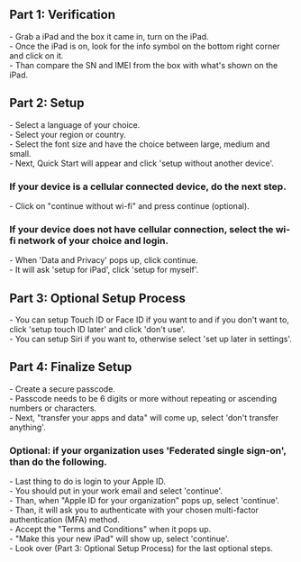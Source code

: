 <h2>Part 1: Verification </h2>
- Grab a iPad and the box it came in, turn on the iPad. <br>
- Once the iPad is on, look for the info symbol on the bottom right corner and click on it. <br>
- Than compare the SN and IMEI from the box with what's shown on the iPad. <br>  
<h2>Part 2: Setup </h2> 
- Select a language of your choice. <br>
- Select your region or country. <br>
- Select the font size and have the choice between large, medium and small. <br>
- Next, Quick Start will appear and click 'setup without another device'. <br>
<h3>If your device is a cellular connected device, do the next step. </h3>
- Click on "continue without wi-fi" and press continue (optional). 
<h3>If your device does not have cellular connection, select the wi-fi network of your choice and login. </h3>
- When 'Data and Privacy' pops up, click continue. <br>
- It will ask 'setup for iPad', click 'setup for myself'. <br>
<h2>Part 3: Optional Setup Process </h2>
- You can setup Touch ID or Face ID if you want to and if you don't want to, click 'setup touch ID later' and click 'don't use'. <br>
- You can setup Siri if you want to, otherwise select 'set up later in settings'. <br>
<h2>Part 4: Finalize Setup </h2>
- Create a secure passcode. <br>
- Passcode needs to be 6 digits or more without repeating or ascending numbers or characters. <br>
- Next, "transfer your apps and data" will come up, select 'don't transfer anything'. <br>
<h3>Optional: if your organization uses 'Federated single sign-on', than do the following. </h3>
- Last thing to do is login to your Apple ID. <br>
- You should put in your work email and select 'continue'. <br>
- Than, when "Apple ID for your organization" pops up, select 'continue'. <br>
- Than, it will ask you to authenticate with your chosen multi-factor authentication (MFA) method. <br>
- Accept the "Terms and Conditions" when it pops up. <br>
- "Make this your new iPad" will show up, select 'continue'. <br>
- Look over (Part 3: Optional Setup Process) for the last optional steps. <br>
